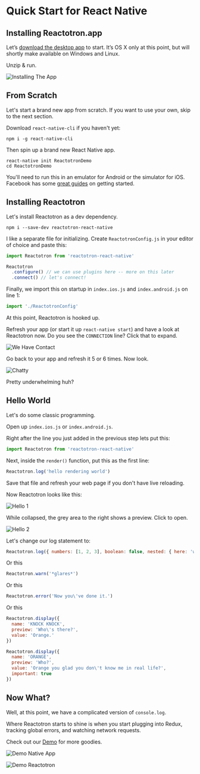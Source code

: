 # Quick Start for React Native

## Installing Reactotron.app

Let’s [download the desktop app](https://github.com/reactotron/reactotron/releases/download/v1.0.0/Reactotron.app.zip) to start.  It’s OS X only at this point, but will shortly make available on Windows and Linux.

Unzip & run.

![Installing The App](./images/quick-start-react-js/installing.jpg)


## From Scratch

Let's start a brand new app from scratch.  If you want to use your own, skip to the next section.

Download `react-native-cli` if you haven't yet:
```
npm i -g react-native-cli
```

Then spin up a brand new React Native app.
```
react-native init ReactotronDemo
cd ReactotronDemo
```

You'll need to run this in an emulator for Android or the simulator for iOS.  Facebook has some [great guides](http://facebook.github.io/react-native/docs/getting-started.html#content) on getting started.

## Installing Reactotron

Let's install Reactotron as a dev dependency.

```
npm i --save-dev reactotron-react-native
```

I like a separate file for initializing.  Create `ReactotronConfig.js` in your editor of choice and paste this:

```js
import Reactotron from 'reactotron-react-native'

Reactotron
  .configure() // we can use plugins here -- more on this later
  .connect() // let's connect!
```

Finally, we import this on startup in `index.ios.js` and `index.android.js` on line 1:

```js
import './ReactotronConfig'
```

At this point, Reactotron is hooked up.

Refresh your app (or start it up `react-native start`) and have a look at Reactotron now.  Do you see the `CONNECTION` line?  Click that to expand.

![We Have Contact](./images/quick-start-react-native/first-connect.jpg)


Go back to your app and refresh it 5 or 6 times.  Now look.

![Chatty](./images/quick-start-react-native/spammy.jpg)

Pretty underwhelming huh?


## Hello World

Let's do some classic programming.

Open up `index.ios.js` or `index.android.js`.

Right after the line you just added in the previous step lets put this:

```js
import Reactotron from 'reactotron-react-native'
```

Next, inside the `render()` function, put this as the first line:

```js
Reactotron.log('hello rendering world')
```

Save that file and refresh your web page if you don't have live reloading.

Now Reactotron looks like this:

![Hello 1](./images/quick-start-react-native/hello-1.jpg)

While collapsed, the grey area to the right shows a preview.  Click to open.

![Hello 2](./images/quick-start-react-native/hello-2.jpg)

Let's change our log statement to:

```js
Reactotron.log({ numbers: [1, 2, 3], boolean: false, nested: { here: 'we go' } })
```

Or this

```js
Reactotron.warn('*glares*')
```

Or this

```js
Reactotron.error('Now you\'ve done it.')
```

Or this

```js
Reactotron.display({
  name: 'KNOCK KNOCK',
  preview: 'Who\'s there?',
  value: 'Orange.'
})

Reactotron.display({
  name: 'ORANGE',
  preview: 'Who?',
  value: 'Orange you glad you don\'t know me in real life?',
  important: true
})
```

## Now What?

Well, at this point, we have a complicated version of `console.log`.  

Where Reactotron starts to shine is when you start plugging into Redux, tracking global errors, and watching network requests.

Check out our [Demo](../packages/demo-react-native) for more goodies.

![Demo Native App](./images/quick-start-react-native/react-demo-native.jpg)

![Demo Reactotron](./images/quick-start-react-native/react-demo-native-reactotron.jpg)
